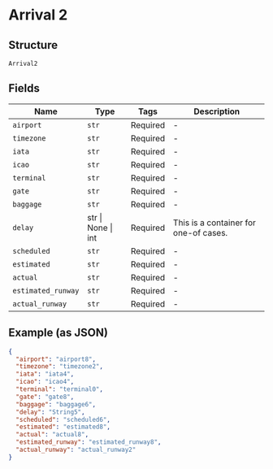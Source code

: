 
# Arrival 2

## Structure

`Arrival2`

## Fields

| Name | Type | Tags | Description |
|  --- | --- | --- | --- |
| `airport` | `str` | Required | - |
| `timezone` | `str` | Required | - |
| `iata` | `str` | Required | - |
| `icao` | `str` | Required | - |
| `terminal` | `str` | Required | - |
| `gate` | `str` | Required | - |
| `baggage` | `str` | Required | - |
| `delay` | str \| None \| int | Required | This is a container for one-of cases. |
| `scheduled` | `str` | Required | - |
| `estimated` | `str` | Required | - |
| `actual` | `str` | Required | - |
| `estimated_runway` | `str` | Required | - |
| `actual_runway` | `str` | Required | - |

## Example (as JSON)

```json
{
  "airport": "airport8",
  "timezone": "timezone2",
  "iata": "iata4",
  "icao": "icao4",
  "terminal": "terminal0",
  "gate": "gate8",
  "baggage": "baggage6",
  "delay": "String5",
  "scheduled": "scheduled6",
  "estimated": "estimated8",
  "actual": "actual8",
  "estimated_runway": "estimated_runway8",
  "actual_runway": "actual_runway2"
}
```

